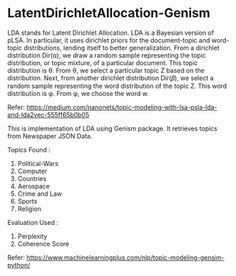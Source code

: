 # LatentDirichletAllocation-Genism

LDA stands for Latent Dirichlet Allocation. LDA is a Bayesian version of pLSA. In particular, it uses dirichlet priors for the document-topic and word-topic distributions, lending itself to better generalization.
From a dirichlet distribution Dir(α), we draw a random sample representing the topic distribution, or topic mixture, of a particular document. This topic distribution is θ. From θ, we select a particular topic Z based on the distribution.
Next, from another dirichlet distribution Dir(𝛽), we select a random sample representing the word distribution of the topic Z. This word distribution is φ. From φ, we choose the word w.



Refer: https://medium.com/nanonets/topic-modeling-with-lsa-psla-lda-and-lda2vec-555ff65b0b05


This is implementation of LDA using Genism package. It retrieves topics from Newspaper JSON Data.

Topics Found :

1) Political-Wars 
2) Computer 
3) Countries 
4) Aerospace 
5) Crime and Law  
6) Sports 
7) Religion 

Evaluation Used :

1) Perplexity
2) Coherence Score

Refer: https://www.machinelearningplus.com/nlp/topic-modeling-gensim-python/
